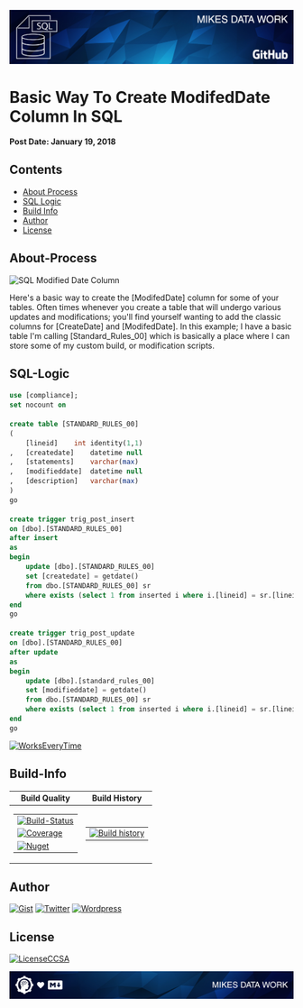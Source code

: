 ![MIKES DATA WORK GIT REPO](https://raw.githubusercontent.com/mikesdatawork/images/master/git_mikes_data_work_banner_01.png "Mikes Data Work")        

# Basic Way To Create ModifedDate Column In SQL
**Post Date: January 19, 2018**        



## Contents    
- [About Process](##About-Process)  
- [SQL Logic](#SQL-Logic)  
- [Build Info](#Build-Info)  
- [Author](#Author)  
- [License](#License)       

## About-Process


![SQL Modified Date Column]( https://mikesdatawork.files.wordpress.com/2018/01/image0011.png "Create Modified Date Column")

<p>Here's a basic way to create the [ModifedDate] column for some of your tables. Often times whenever you create a table that will undergo various updates and modifications; you'll find yourself wanting to add the classic columns for [CreateDate] and [ModifedDate].
In this example; I have a basic table I'm calling [Standard_Rules_00] which is basically a place where I can store some of my custom build, or modification scripts.</p>   


## SQL-Logic
```SQL
use [compliance];
set nocount on
 
create table [STANDARD_RULES_00]
(
    [lineid]    int identity(1,1)
,   [createdate]    datetime null
,   [statements]    varchar(max)
,   [modifieddate]  datetime null
,   [description]   varchar(max)
)
go
 
create trigger trig_post_insert
on [dbo].[STANDARD_RULES_00]
after insert
as
begin
    update [dbo].[STANDARD_RULES_00]
    set [createdate] = getdate()
    from dbo.[STANDARD_RULES_00] sr
    where exists (select 1 from inserted i where i.[lineid] = sr.[lineid]);
end
go
 
create trigger trig_post_update
on [dbo].[STANDARD_RULES_00]
after update
as
begin
    update [dbo].[standard_rules_00]
    set [modifieddate] = getdate()
    from dbo.[STANDARD_RULES_00] sr
    where exists (select 1 from inserted i where i.[lineid] = sr.[lineid]);
end
go
```


[![WorksEveryTime](https://forthebadge.com/images/badges/60-percent-of-the-time-works-every-time.svg)](https://shitday.de/)

## Build-Info

| Build Quality | Build History |
|--|--|
|<table><tr><td>[![Build-Status](https://ci.appveyor.com/api/projects/status/pjxh5g91jpbh7t84?svg?style=flat-square)](#)</td></tr><tr><td>[![Coverage](https://coveralls.io/repos/github/tygerbytes/ResourceFitness/badge.svg?style=flat-square)](#)</td></tr><tr><td>[![Nuget](https://img.shields.io/nuget/v/TW.Resfit.Core.svg?style=flat-square)](#)</td></tr></table>|<table><tr><td>[![Build history](https://buildstats.info/appveyor/chart/tygerbytes/resourcefitness)](#)</td></tr></table>|

## Author

[![Gist](https://img.shields.io/badge/Gist-MikesDataWork-<COLOR>.svg)](https://gist.github.com/mikesdatawork)
[![Twitter](https://img.shields.io/badge/Twitter-MikesDataWork-<COLOR>.svg)](https://twitter.com/mikesdatawork)
[![Wordpress](https://img.shields.io/badge/Wordpress-MikesDataWork-<COLOR>.svg)](https://mikesdatawork.wordpress.com/)

    
## License
[![LicenseCCSA](https://img.shields.io/badge/License-CreativeCommonsSA-<COLOR>.svg)](https://creativecommons.org/share-your-work/licensing-types-examples/)

![Mikes Data Work](https://raw.githubusercontent.com/mikesdatawork/images/master/git_mikes_data_work_banner_02.png "Mikes Data Work")

